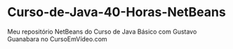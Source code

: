 # Curso-de-Java-40-Horas-NetBeans
Meu repositório NetBeans do Curso de Java Básico com Gustavo Guanabara no CursoEmVídeo.com
